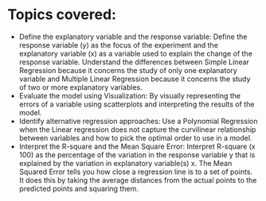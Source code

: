 <h1> Topics covered: </h1>

<ul>
  <li> Define the explanatory variable and the response variable: Define the response variable (y) as the focus of the experiment and the explanatory variable (x) as a variable used to explain the change of the response variable. Understand the differences between Simple Linear Regression because it concerns the study of only one explanatory variable and Multiple Linear Regression because it concerns the study of two or more explanatory variables. </li>

  <li> Evaluate the model using Visualization: By visually representing the errors of a variable using scatterplots and interpreting the results of the model. </li>

  <li> Identify alternative regression approaches: Use a Polynomial Regression when the Linear regression does not capture the curvilinear relationship between variables and how to pick the optimal order to use in a model. </li>

  <li> Interpret the R-square and the Mean Square Error: Interpret R-square (x 100) as the percentage of the variation in the response variable y  that is explained by the variation in explanatory variable(s) x. The Mean Squared Error tells you how close a regression line is to a set of points. It does this by taking the average distances from the actual points to the predicted points and squaring them. </li>
</ul>
